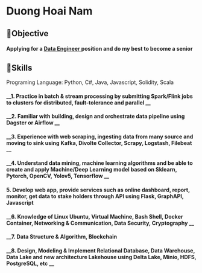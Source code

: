 # Duong Hoai Nam
## <span>&#127919;</span>Objective
#### __Applying for a <u> Data Engineer </u> position__ and do my best to become a senior
## <span>&#128170;</span>Skills
Programing Language: Python, C#, Java, Javascript, Solidity, Scala
#### __1. Practice in batch & stream processing by submitting Spark/Flink jobs to clusters for distributed, fault-tolerance and parallel __
#### __2. Familiar with building, design and orchestrate data pipeline using Dagster or Airflow __
#### __3. Experience with web scraping, ingesting data from many source and moving to sink using Kafka, Divolte Collector, Scrapy, Logstash, Filebeat __
#### __4. Understand data mining, machine learning algorithms and be able to create and apply Machine/Deep Learning model based on Sklearn, Pytorch, OpenCV, Yolov5, Tensorflow __
#### __5. Develop web app, provide services such as online dashboard, report, monitor, get data to stake holders through API using Flask, GraphAPI, Javascript__
#### __6. Knowledge of Linux Ubuntu, Virtual Machine, Bash Shell, Docker Container, Networking & Communication, Data Security, Cryptography __
#### __7. Data Structure & Algorithm, Blockchain 
#### __8. Design, Modeling & Implement Relational Database, Data Warehouse, Data Lake and new architecture Lakehouse using Delta Lake, Minio, HDFS, PostgreSQL, etc __

